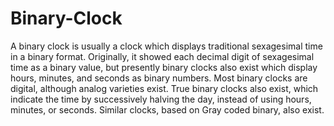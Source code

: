 Binary-Clock
============

A binary clock is usually a clock which displays traditional sexagesimal time in a binary format. Originally, it showed each decimal digit of sexagesimal time as a binary value, but presently binary clocks also exist which display hours, minutes, and seconds as binary numbers. Most binary clocks are digital, although analog varieties exist. True binary clocks also exist, which indicate the time by successively halving the day, instead of using hours, minutes, or seconds. Similar clocks, based on Gray coded binary, also exist.
